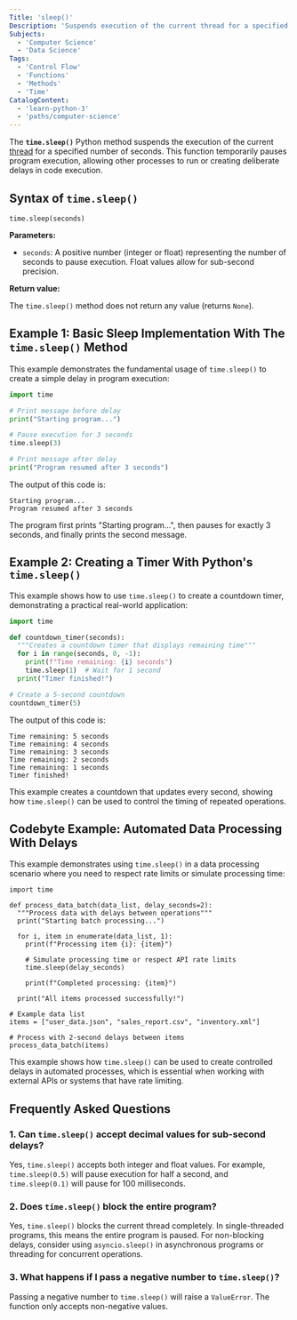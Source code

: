 ```yaml
---
Title: 'sleep()'
Description: 'Suspends execution of the current thread for a specified number of seconds'
Subjects:
  - 'Computer Science'
  - 'Data Science'
Tags:
  - 'Control Flow'
  - 'Functions'
  - 'Methods'
  - 'Time'
CatalogContent:
  - 'learn-python-3'
  - 'paths/computer-science'
---
```


The **`time.sleep()`** Python method suspends the execution of the current [thread](https://www.codecademy.com/resources/docs/python/threading) for a specified number of seconds. This function temporarily pauses program execution, allowing other processes to run or creating deliberate delays in code execution.

## Syntax of `time.sleep()`

```pseudo
time.sleep(seconds)
```

**Parameters:**

- `seconds`: A positive number (integer or float) representing the number of seconds to pause execution. Float values allow for sub-second precision.

**Return value:**

The `time.sleep()` method does not return any value (returns `None`).

## Example 1: Basic Sleep Implementation With The `time.sleep()` Method

This example demonstrates the fundamental usage of `time.sleep()` to create a simple delay in program execution:

```py
import time

# Print message before delay
print("Starting program...")

# Pause execution for 3 seconds
time.sleep(3)

# Print message after delay
print("Program resumed after 3 seconds")
```

The output of this code is:

```shell
Starting program...
Program resumed after 3 seconds
```

The program first prints "Starting program...", then pauses for exactly 3 seconds, and finally prints the second message.

## Example 2: Creating a Timer With Python's `time.sleep()`

This example shows how to use `time.sleep()` to create a countdown timer, demonstrating a practical real-world application:

```py
import time

def countdown_timer(seconds):
  """Creates a countdown timer that displays remaining time"""
  for i in range(seconds, 0, -1):
    print(f"Time remaining: {i} seconds")
    time.sleep(1)  # Wait for 1 second
  print("Timer finished!")

# Create a 5-second countdown
countdown_timer(5)
```

The output of this code is:

```shell
Time remaining: 5 seconds
Time remaining: 4 seconds
Time remaining: 3 seconds
Time remaining: 2 seconds
Time remaining: 1 seconds
Timer finished!
```

This example creates a countdown that updates every second, showing how `time.sleep()` can be used to control the timing of repeated operations.

## Codebyte Example: Automated Data Processing With Delays

This example demonstrates using `time.sleep()` in a data processing scenario where you need to respect rate limits or simulate processing time:

```codebyte/python
import time

def process_data_batch(data_list, delay_seconds=2):
  """Process data with delays between operations"""
  print("Starting batch processing...")

  for i, item in enumerate(data_list, 1):
    print(f"Processing item {i}: {item}")

    # Simulate processing time or respect API rate limits
    time.sleep(delay_seconds)

    print(f"Completed processing: {item}")

  print("All items processed successfully!")

# Example data list
items = ["user_data.json", "sales_report.csv", "inventory.xml"]

# Process with 2-second delays between items
process_data_batch(items)
```

This example shows how `time.sleep()` can be used to create controlled delays in automated processes, which is essential when working with external APIs or systems that have rate limiting.

## Frequently Asked Questions

### 1. Can `time.sleep()` accept decimal values for sub-second delays?

Yes, `time.sleep()` accepts both integer and float values. For example, `time.sleep(0.5)` will pause execution for half a second, and `time.sleep(0.1)` will pause for 100 milliseconds.

### 2. Does `time.sleep()` block the entire program?

Yes, `time.sleep()` blocks the current thread completely. In single-threaded programs, this means the entire program is paused. For non-blocking delays, consider using `asyncio.sleep()` in asynchronous programs or threading for concurrent operations.

### 3. What happens if I pass a negative number to `time.sleep()`?

Passing a negative number to `time.sleep()` will raise a `ValueError`. The function only accepts non-negative values.
